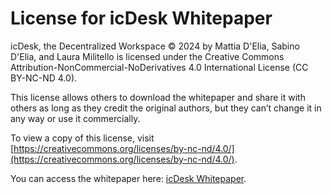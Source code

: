 # License for icDesk Whitepaper

icDesk, the Decentralized Workspace © 2024 by Mattia D'Elia, Sabino D'Elia, and Laura Militello is licensed under the Creative Commons Attribution-NonCommercial-NoDerivatives 4.0 International License (CC BY-NC-ND 4.0).

This license allows others to download the whitepaper and share it with others as long as they credit the original authors, but they can’t change it in any way or use it commercially.

To view a copy of this license, visit [https://creativecommons.org/licenses/by-nc-nd/4.0/](https://creativecommons.org/licenses/by-nc-nd/4.0/).

You can access the whitepaper here: [icDesk Whitepaper](./icDesk_whitepaper.pdf).
